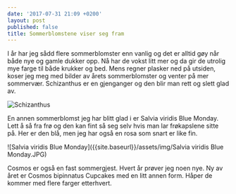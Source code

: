 ```yaml
---
date: '2017-07-31 21:09 +0200'
layout: post
published: false
title: Sommerblomstene viser seg fram
---
```


I år har jeg sådd flere sommerblomster enn vanlig og det er alltid gøy når både nye og gamle dukker opp. Nå har de vokst litt mer og da gir de utrolig mye farge til både krukker og bed. Mens regner plasker ned på utsiden, koser jeg meg med bilder av årets sommerblomster og venter på mer sommervær. Schizanthus er en gjenganger og den blir man rett og slett glad av. 

![Schizanthus]({{site.baseurl}}/assets/img/Schizanthus.JPG)

En annen sommerblomst jeg har blitt glad i er Salvia viridis Blue Monday. Lett å så fra frø og den kan fint så seg selv hvis man lar frøkapslene sitte på. Her er den blå, men jeg har også en rosa som snart er like fin. 

![Salvia viridis Blue Monday]({{site.baseurl}}/assets/img/Salvia viridis Blue Monday.JPG)

<!--more-->

Cosmos er også en fast sommergjest. Hvert år prøver jeg noen nye. Ny av året er Cosmos bipinnatus Cupcakes med en litt annen form. Håper de kommer med flere farger etterhvert.

